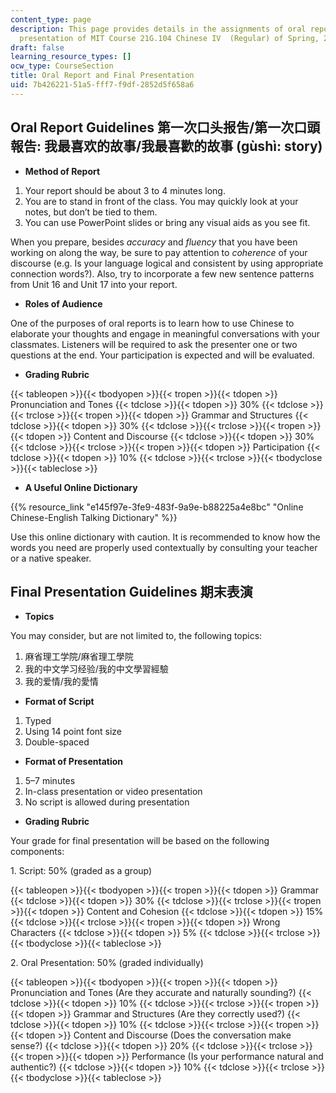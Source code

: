 ```yaml
---
content_type: page
description: This page provides details in the assignments of oral report and final
  presentation of MIT Course 21G.104 Chinese IV  (Regular) of Spring, 2018.
draft: false
learning_resource_types: []
ocw_type: CourseSection
title: Oral Report and Final Presentation
uid: 7b426221-51a5-fff7-f9df-2852d5f658a6
---
```

## Oral Report Guidelines 第一次口头报吿/第一次口頭報告: 我最喜欢的故事/我最喜歡的故事 (gùshì: story)

- **Method of Report**

1. Your report should be about 3 to 4 minutes long.
2. You are to stand in front of the class. You may quickly look at your notes, but don’t be tied to them.
3. You can use PowerPoint slides or bring any visual aids as you see fit.

When you prepare, besides *accuracy* and *fluency* that you have been working on along the way, be sure to pay attention to *coherence* of your discourse (e.g. Is your language logical and consistent by using appropriate connection words?). Also, try to incorporate a few new sentence patterns from Unit 16 and Unit 17 into your report.

- **Roles of Audience**

One of the purposes of oral reports is to learn how to use Chinese to elaborate your thoughts and engage in meaningful conversations with your classmates. Listeners will be required to ask the presenter one or two questions at the end. Your participation is expected and will be evaluated.

- **Grading Rubric**

{{< tableopen >}}{{< tbodyopen >}}{{< tropen >}}{{< tdopen >}}
Pronunciation and Tones
{{< tdclose >}}{{< tdopen >}}
30%
{{< tdclose >}}{{< trclose >}}{{< tropen >}}{{< tdopen >}}
Grammar and Structures
{{< tdclose >}}{{< tdopen >}}
30%
{{< tdclose >}}{{< trclose >}}{{< tropen >}}{{< tdopen >}}
Content and Discourse
{{< tdclose >}}{{< tdopen >}}
30%
{{< tdclose >}}{{< trclose >}}{{< tropen >}}{{< tdopen >}}
Participation
{{< tdclose >}}{{< tdopen >}}
10%
{{< tdclose >}}{{< trclose >}}{{< tbodyclose >}}{{< tableclose >}}

- **A Useful Online Dictionary**

{{% resource_link "e145f97e-3fe9-483f-9a9e-b88225a4e8bc" "Online Chinese-English Talking Dictionary" %}}

Use this online dictionary with caution. It is recommended to know how the words you need are properly used contextually by consulting your teacher or a native speaker.

## Final Presentation Guidelines 期末表演

- **Topics**

You may consider, but are not limited to, the following topics:

1. 麻省理工学院/麻省理工學院
2. 我的中文学习经验/我的中文學習經驗
3. 我的爱情/我的愛情

- **Format of Script**

1. Typed
2. Using 14 point font size
3. Double-spaced

- **Format of Presentation**

1. 5–7 minutes
2. In-class presentation or video presentation
3. No script is allowed during presentation

- **Grading Rubric**

Your grade for final presentation will be based on the following components:

1\. Script: 50% (graded as a group) 

{{< tableopen >}}{{< tbodyopen >}}{{< tropen >}}{{< tdopen >}}
Grammar
{{< tdclose >}}{{< tdopen >}}
30%
{{< tdclose >}}{{< trclose >}}{{< tropen >}}{{< tdopen >}}
Content and Cohesion
{{< tdclose >}}{{< tdopen >}}
15%
{{< tdclose >}}{{< trclose >}}{{< tropen >}}{{< tdopen >}}
Wrong Characters
{{< tdclose >}}{{< tdopen >}}
5%
{{< tdclose >}}{{< trclose >}}{{< tbodyclose >}}{{< tableclose >}}

2\. Oral Presentation: 50% (graded individually)

{{< tableopen >}}{{< tbodyopen >}}{{< tropen >}}{{< tdopen >}}
Pronunciation and Tones (Are they accurate and naturally sounding?)
{{< tdclose >}}{{< tdopen >}}
10%
{{< tdclose >}}{{< trclose >}}{{< tropen >}}{{< tdopen >}}
Grammar and Structures (Are they correctly used?)
{{< tdclose >}}{{< tdopen >}}
10%
{{< tdclose >}}{{< trclose >}}{{< tropen >}}{{< tdopen >}}
Content and Discourse (Does the conversation make sense?)
{{< tdclose >}}{{< tdopen >}}
20%
{{< tdclose >}}{{< trclose >}}{{< tropen >}}{{< tdopen >}}
Performance (Is your performance natural and authentic?)
{{< tdclose >}}{{< tdopen >}}
10%
{{< tdclose >}}{{< trclose >}}{{< tbodyclose >}}{{< tableclose >}}